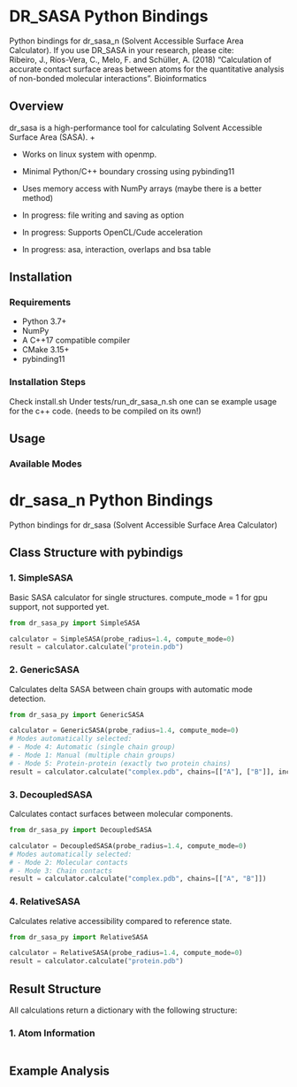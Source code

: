 # DR_SASA Python Bindings

Python bindings for dr_sasa_n (Solvent Accessible Surface Area Calculator). If you use DR_SASA in your research, please cite: \
Ribeiro, J., Ríos-Vera, C., Melo, F. and Schüller, A. (2018) “Calculation of accurate contact surface areas between atoms for the quantitative analysis of non-bonded molecular interactions”. Bioinformatics

## Overview
dr_sasa is a high-performance tool for calculating Solvent Accessible Surface Area (SASA). +

- Works on linux system with openmp. 
- Minimal Python/C++ boundary crossing using pybinding11
- Uses memory access with NumPy arrays (maybe there is a better method)
- In progress: file writing and saving as option

- In progress: Supports OpenCL/Cude acceleration 
- In progress: asa, interaction, overlaps and bsa table 

## Installation

### Requirements
- Python 3.7+
- NumPy
- A C++17 compatible compiler
- CMake 3.15+
- pybinding11

### Installation Steps

Check install.sh
Under tests/run_dr_sasa_n.sh one can se example usage for the c++ code. (needs to be compiled on its own!)

## Usage

### Available Modes
# dr_sasa_n Python Bindings

Python bindings for dr_sasa (Solvent Accessible Surface Area Calculator)

## Class Structure with pybindigs

### 1. SimpleSASA
Basic SASA calculator for single structures.
compute_mode = 1 for gpu support, not supported yet.
```python
from dr_sasa_py import SimpleSASA

calculator = SimpleSASA(probe_radius=1.4, compute_mode=0) 
result = calculator.calculate("protein.pdb")
```

### 2. GenericSASA
Calculates delta SASA between chain groups with automatic mode detection.
```python
from dr_sasa_py import GenericSASA

calculator = GenericSASA(probe_radius=1.4, compute_mode=0)
# Modes automatically selected:
# - Mode 4: Automatic (single chain group)
# - Mode 1: Manual (multiple chain groups)
# - Mode 5: Protein-protein (exactly two protein chains)
result = calculator.calculate("complex.pdb", chains=[["A"], ["B"]], include_matrix=false)
```

### 3. DecoupledSASA
Calculates contact surfaces between molecular components. 
```python
from dr_sasa_py import DecoupledSASA

calculator = DecoupledSASA(probe_radius=1.4, compute_mode=0)
# Modes automatically selected:
# - Mode 2: Molecular contacts
# - Mode 3: Chain contacts
result = calculator.calculate("complex.pdb", chains=[["A", "B"]])
```

### 4. RelativeSASA
Calculates relative accessibility compared to reference state.
```python
from dr_sasa_py import RelativeSASA

calculator = RelativeSASA(probe_radius=1.4, compute_mode=0)
result = calculator.calculate("protein.pdb")
```

## Result Structure

All calculations return a dictionary with the following structure:

### 1. Atom Information
```python

```

## Example Analysis

```python

```